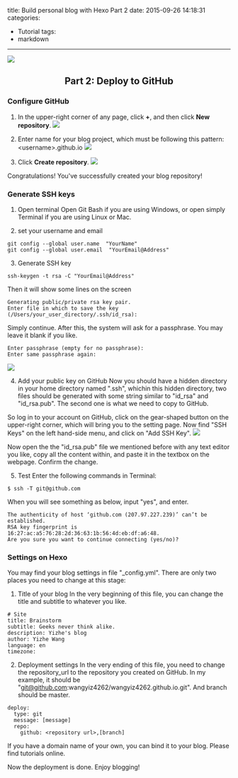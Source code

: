 title: Build personal blog with Hexo Part 2
date: 2015-09-26 14:18:31
categories: 
- Tutorial
tags: 
- markdown
---
![](/img/blog-dnspod.jpg)

## <p align="center">Part 2: Deploy to GitHub</p>
### Configure GitHub
1. In the upper-right corner of any page, click **+**, and then click **New repository**.
![](/img/blog-github-repo-create.png)

2. Enter name for your blog project, which must be following this pattern: &lt;username&gt;.github.io
![](/img/blog-github-repo-name.png)

3. Click **Create repository**.
![](/img/blog-github-create-repo-button.png)

Congratulations! You've successfully created your blog repository!

### Generate SSH keys
1. Open terminal
Open Git Bash if you are using Windows, or open simply Terminal if you are using Linux or Mac.

2. set your username and email
```
git config --global user.name  "YourName" 
git config --global user.email  "YourEmail@Address" 
```

3. Generate SSH key
```
ssh-keygen -t rsa -C "YourEmail@Address"
```

Then it will show some lines on the screen
```
Generating public/private rsa key pair.
Enter file in which to save the key (/Users/your_user_directory/.ssh/id_rsa):
```
Simply continue. After this, the system will ask for a passphrase. You may leave it blank if you like.
```
Enter passphrase (empty for no passphrase): 
Enter same passphrase again:
```
![](/img/blog-ssh-key.png)

4. Add your public key on GitHub
Now you should have a hidden directory in your home directory named ".ssh", whichin this hidden directory, two files should be generated with some string similar to "id_rsa" and "id_rsa.pub". The second one is what we need to copy to GitHub. 

So log in to your account on GitHub, click on the gear-shaped button on the upper-right corner, which will bring you to the setting page. Now find "SSH Keys" on the left hand-side menu, and click on "Add SSH Key".
![](/img/blog-ssh-to-github.png)

Now open the the "id_rsa.pub" file we mentioned before with any text editor you like, copy all the content within, and paste it in the textbox on the webpage. Confirm the change.

5. Test
Enter the following commands in Terminal:
```
$ ssh -T git@github.com
```
When you will see something as below, input "yes", and enter.
```
The authenticity of host ‘github.com (207.97.227.239)’ can’t be established.
RSA key fingerprint is 16:27:ac:a5:76:28:2d:36:63:1b:56:4d:eb:df:a6:48.
Are you sure you want to continue connecting (yes/no)?
```

### Settings on Hexo
You may find your blog settings in file "_config.yml". There are only two places you need to change at this stage:
1. Title of your blog
In the very beginning of this file, you can change the title and subtitle to whatever you like.
```
# Site
title: Brainstorm
subtitle: Geeks never think alike.
description: Yizhe's blog
author: Yizhe Wang
language: en
timezone:
```
2. Deployment settings
In the very ending of this file, you need to change the repository_url to the repository you created on GitHub. In my example, it should be "git@github.com:wangyiz4262/wangyiz4262.github.io.git". And branch should be master.
```
deploy:
  type: git
  message: [message]
  repo:
    github: <repository url>,[branch]
```

If you have a domain name of your own, you can bind it to your blog. Please find tutorials online.

Now the deployment is done. Enjoy blogging!